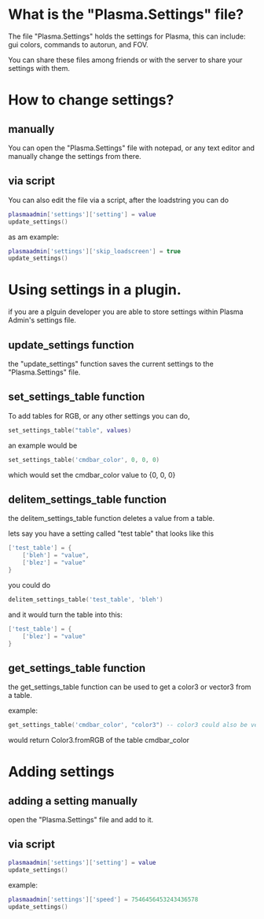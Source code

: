# What is the "Plasma.Settings" file?

The file "Plasma.Settings" holds the settings for Plasma, this can include: gui colors, commands to autorun, and FOV.

You can share these files among friends or with the server to share your settings with them.

# How to change settings?

## manually
You can open the "Plasma.Settings" file with notepad, or any text editor and manually change the settings from there.

## via script
You can also edit the file via a script, after the loadstring you can do
```lua
plasmaadmin['settings']['setting'] = value
update_settings()
```
as am example:
```lua
plasmaadmin['settings']['skip_loadscreen'] = true
update_settings()
```

# Using settings in a plugin.

if you are a plguin developer you are able to store settings within Plasma Admin's settings file.


## update_settings function
the "update_settings" function saves the current settings to the "Plasma.Settings" file.


## set_settings_table function
To add tables for RGB, or any other settings you can do,
```lua
set_settings_table("table", values)
```

an example would be

```lua
set_settings_table('cmdbar_color', 0, 0, 0)
```
which would set the cmdbar_color value to {0, 0, 0}



## delitem_settings_table function


the delitem_settings_table function deletes a value from a table.

lets say you have a setting called "test table" that looks like this
```lua
['test_table'] = {
    ['bleh'] = "value",
    ['blez'] = "value"
}
```
you could do

```lua
delitem_settings_table('test_table', 'bleh')
```
and it would turn the table into this:

```lua
['test_table'] = {
    ['blez'] = "value"
}
```


## get_settings_table function

the get_settings_table function can be used to get a color3 or vector3 from a table.

example:

```lua
get_settings_table('cmdbar_color', "color3") -- color3 could also be vector3
```
would return Color3.fromRGB of the table cmdbar_color


# Adding settings

## adding a setting manually

open the "Plasma.Settings" file and add to it.

## via script

```lua
plasmaadmin['settings']['setting'] = value
update_settings()
```

example:

```lua
plasmaadmin['settings']['speed'] = 7546456453243436578
update_settings()
```
